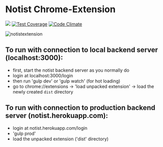 # Notist Chrome-Extension
![](https://circleci.com/gh/Notist/browser-extension.svg?style=shield&circle-token=4cd817732842cf4b33de7affe2fc62e1505e02eb) [![Test Coverage](https://codeclimate.com/repos/58bd6fc2a5873a0270003649/badges/5ea1d739bf6a3877e817/coverage.svg)](https://codeclimate.com/repos/58bd6fc2a5873a0270003649/coverage) [![Code Climate](https://codeclimate.com/repos/58bd6fc2a5873a0270003649/badges/5ea1d739bf6a3877e817/gpa.svg)](https://codeclimate.com/repos/58bd6fc2a5873a0270003649/feed)

![notistextension](https://cloud.githubusercontent.com/assets/6070087/23582511/fb6c300c-00f9-11e7-9b5e-4dd4e60a6cbf.gif)
## To run with connection to local backend server (localhost:3000):
* first, start the notist backend server as you normally do
* login at localhost:3000/login
* then run 'gulp dev' or 'gulp watch' (for hot loading)
* go to chrome://extensions -> 'load unpacked extension' -> load the newly created `dist` directory

## To run with connection to production backend server (notist.herokuapp.com):
* login at notist.herokuapp.com/login
* 'gulp prod'
* load the unpacked extension ('dist' directory)
